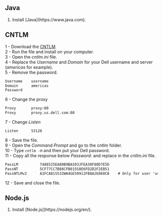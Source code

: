 ## Java
<ol>
    <li>Install [Java](https://www.java.com).</li>
</ol>

## CNTLM
1 - Download the [CNTLM](http://cntlm.sourceforge.net/).<br>
2 - Run the file and install on your computer.<br>
3 - Open the *cntlm.ini* file.<br>
4 - Replace the *Username* and *Domain* for your Dell username and server (*americas* for example).<br>
5 - Remove the password.

```txt
Username	username
Domain		americas
Password	
```

6 - Change the proxy

```txt
Proxy		proxy:80
Proxy		proxy.us.dell.com:80
```

7 - Change *Listen*

```txt
Listen		53128
```

8 - Save the file.<br>
9 - Open the *Command Prompt* and go to the cntlm folder.<br>
10 - Type `cntlm -H` and then put your Dell password.<br>
11 - Copy all the response below *Password:* and replace in the *cntlm.ini* file.

```txt
PassLM          7488525EA80B9BAS93JFEA30F80D7E5D
PassNT          5CF77CC7B88CFB015S8E6FD2D2F2EB51
PassNTLMv2      A1FCA81S532WA4GE50912FB8A2E860CB    # Only for user 'username', domain 'americas'
```

12 - Save and close the file.

## Node.js
<ol>
    <li>Install [Node.js](https://nodejs.org/en/).</li>
</ol>
